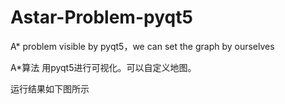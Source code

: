 # Astar-Problem-pyqt5
A* problem visible by pyqt5，we can set the graph by ourselves

A*算法 用pyqt5进行可视化。可以自定义地图。

运行结果如下图所示

